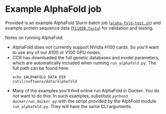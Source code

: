# Example AlphaFold job

Provided is an example AlphaFold Slurm batch job ([`alpha-fold-test.sh`](./alpha-fold-test.sh)) and example protein sequence data ([`T11050.fasta`](./T1050.fasta)) for validation and testing.

Notes on running AlphaFold:

- AlphaFold does not currently support NVidia H100 cards. So you'll want to use any of our A100 or V100 GPU nodes.
- CCR has downloaded the full genetic databases and model parameters, which are automatically included when running `run_alphafold.py`. The full path can be found here:
    ```
    echo $ALPHAFOLD_DATA_DIR
    /util/software/data/alphafold
    ```
- Many of the examples you'll find online run AlphaFold in Docker. You do not want to do this. In such examples, substitute `python3 docker/run_docker.py` with the script provided by the AlphFold module `run_alphafold.py`. They will have the same CLI arguments.
